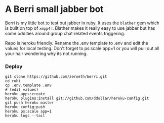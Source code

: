 A Berri small jabber bot
========================

Berri is my little bot to test out jabber in ruby. It uses the `blather` gem which is built on top of `xmpp4r`. Blather makes it really easy to use jabber but has some oddities around group chat related events triggering.

Repo is heroku friendly. Rename the .env template to .env and edit the values for local testing. Don't forget to ps:scale app=1 or you will pull out all your hair wondering why its not running.

### Deploy

	git clone https://github.com/zeroeth/berri.git
    cd rubi
    cp .env.template .env
    # (edit values)
    heroku apps:create
    heroku plugins:install git://github.com/ddollar/heroku-config.git
    git push heroku master
    heroku config:push
    heroku ps:scale app=1
    heroku logs --tail